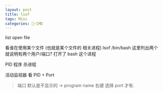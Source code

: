 ```yaml
---
layout: post
title: lsof  
tags: Misc
categories: -CMD
---
```


list open file


看谁在使用某个文件 (也就是某个文件的 相关进程)
lsof /bin/bash
这里列出两个  就说明有两个用户/端口? 打开了 bash 这个进程


PID 程序 杀进程

活动监视器 看 PID + Port
> 端口 默认是不显示的 
> → program name 右键 选择 port 才有.

 
